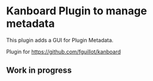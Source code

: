 # Kanboard Plugin to manage metadata

This plugin adds a GUI for Plugin Metadata.

Plugin for https://github.com/fguillot/kanboard

## Work in progress
